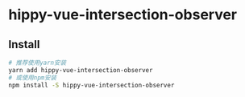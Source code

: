 # hippy-vue-intersection-observer


## Install
```bash
# 推荐使用yarn安装
yarn add hippy-vue-intersection-observer
# 或使用npm安装
npm install -S hippy-vue-intersection-observer
```

